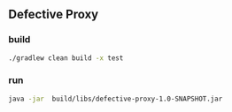 Defective Proxy
--------------------------

### build

```bash
./gradlew clean build -x test
```

### run
```bash
java -jar  build/libs/defective-proxy-1.0-SNAPSHOT.jar
```
